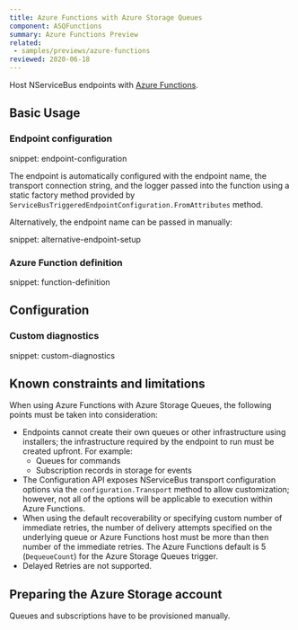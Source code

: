 ```yaml
---
title: Azure Functions with Azure Storage Queues
component: ASQFunctions
summary: Azure Functions Preview
related:
 - samples/previews/azure-functions
reviewed: 2020-06-18
---
```


Host NServiceBus endpoints with [Azure Functions](https://docs.microsoft.com/en-us/azure/azure-functions/).

## Basic Usage

### Endpoint configuration

snippet: endpoint-configuration

The endpoint is automatically configured with the endpoint name, the transport connection string, and the logger passed into the function using a static factory method provided by `ServiceBusTriggeredEndpointConfiguration.FromAttributes` method.

Alternatively, the endpoint name can be passed in manually:

snippet: alternative-endpoint-setup

### Azure Function definition

snippet: function-definition

## Configuration

### Custom diagnostics

snippet: custom-diagnostics

## Known constraints and limitations

When using Azure Functions with Azure Storage Queues, the following points must be taken into consideration:

- Endpoints cannot create their own queues or other infrastructure using installers; the infrastructure required by the endpoint to run must be created upfront. For example:
  - Queues for commands
  - Subscription records in storage for events
- The Configuration API exposes NServiceBus transport configuration options via the `configuration.Transport` method to allow customization; however, not all of the options will be applicable to execution within Azure Functions.
- When using the default recoverability or specifying custom number of immediate retries, the number of delivery attempts specified on the underlying queue or Azure Functions host must be more than then number of the immediate retries. The Azure Functions default is 5 (`DequeueCount`) for the Azure Storage Queues trigger.
- Delayed Retries are not supported.

## Preparing the Azure Storage account

Queues and subscriptions have to be provisioned manually.